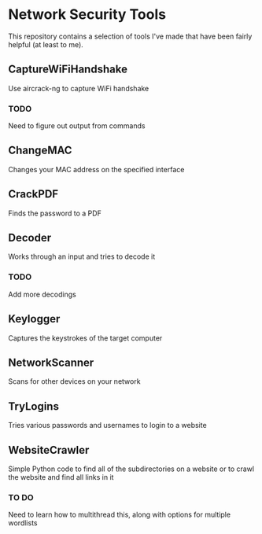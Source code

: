 # Network Security Tools

This repository contains a selection of tools I've made that have been fairly helpful (at least to me).

## CaptureWiFiHandshake

Use aircrack-ng to capture WiFi handshake

### TODO

Need to figure out output from commands

## ChangeMAC

Changes your MAC address on the specified interface

## CrackPDF

Finds the password to a PDF

## Decoder

Works through an input and tries to decode it

### TODO

Add more decodings

## Keylogger

Captures the keystrokes of the target computer

## NetworkScanner

Scans for other devices on your network

## TryLogins

Tries various passwords and usernames to login to a website

## WebsiteCrawler

Simple Python code to find all of the subdirectories on a website or to crawl the website and find all links in it

### TO DO
Need to learn how to multithread this, along with options for multiple wordlists
